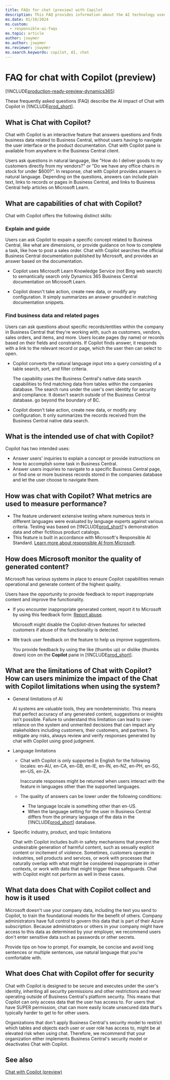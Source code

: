 ```yaml
---
title: FAQs for chat (preview) with Copilot
description: This FAQ provides information about the AI technology used for chatting with Copilot in Business Central. It includes key considerations and details about how AI is used, how it was tested and evaluated, and any specific limitations.
ms.date: 01/10/2024
ms.custom: 
  - responsible-ai-faqs
ms.topic: article
author: jswymer
ms.author: jswymer
ms.reviewer: jswymer
ms.search.keywords: copilot, AI, chat 
---
```

# FAQ for chat with Copilot (preview)

[!INCLUDE[production-ready-preview-dynamics365](includes/production-ready-preview-dynamics365.md)]

These frequently asked questions (FAQ) describe the AI impact of Chat with Copilot in [!INCLUDE[prod_short](includes/prod_short.md)].

## What is Chat with Copilot?

Chat with Copilot is an interactive feature that answers questions and finds business data related to Business Central, without users having to navigate the user interface or the product documentation. Chat with Copilot pane is available from anywhere in the Business Central client.

Users ask questions in natural language, like "How do I deliver goods to my customers directly from my vendors?" or "Do we have any office chairs in stock for under $600?". In response, chat with Copilot provides answers in natural language. Depending on the questions, answers can include plain text, links to records or pages in Business Central, and links to Business Central help articles on Microsoft Learn.

## What are capabilities of chat with Copilot?

Chat with Copilot offers the following distinct skills:

### Explain and guide

Users can ask Copilot to expain a specific concept related to Business Central, like what are dimensions, or provide guidance on how to complete a task, like how to post a sales order. Chat with Copilot searches the official Business Central documentation published by Microsoft, and provides an answer based on the documentation.

- Copilot uses Microsoft Learn Knowledge Service (not Bing web search) to semantically search only Dynamics 365 Business Central documentation on Microsoft Learn. 

- Copilot doesn't take action, create new data, or modify any configuration. It simply summarizes an answer grounded in matching documentation snippets.

### Find business data and related pages

Users can ask questions about specific records/entities within the company in Business Central that they're working with, such as customers, vendors, sales orders, and items, and more. Users locate pages (by name) or records based on their fields and constraints. If Copilot finds answer, it responds with a link to the relevant record or page, which the user then can select to open.

- Copilot converts the natural language input into a query consisting of a table search, sort, and filter criteria.

  The capability uses the Business Central's native data search capabilities to find matching data from tables within the companies database. The search runs under the user's own identity for security and compliance. It doesn't search outside of the Business Central database. go beyond the boundary of BC. 

- Copilot doesn't take action, create new data, or modify any configuration. It only summarizes the records received from the Business Central native data search. 

## What is the intended use of chat with Copilot?

Copilot has two intended uses:

- Answer users' inquiries to explain a concept or provide instructions on how to accomplish some task in Business Central. 
- Answer users inquiries to navigate to a specific Business Central page, or find one or more business records stored in the companies database and let the user choose to navigate them.

## How was chat with Copilot? What metrics are used to measure performance?

- The feature underwent extensive testing where numerous texts in different languages were evaluated by language experts against various criteria. Testing was based on [!INCLUDE[prod_short](includes/prod_short.md)]'s demonstration data and other fictitious product catalogs.
- This feature is built in accordance with Microsoft's Responsible AI Standard. [Learn more about responsible AI from Microsoft](https://aka.ms/RAI).

## How does Microsoft monitor the quality of generated content?

Microsoft has various systems in place to ensure Copilot capabilities remain operational and generate content of the highest quality.

Users have the opportunity to provide feedback to report inappropriate content and improve the functionality.

- If you encounter inappropriate generated content, report it to Microsoft by using this feedback form: [Report abuse](https://go.microsoft.com/fwlink/?linkid=2249810). 

  Microsoft might disable the Copilot-driven features for selected customers if abuse of the functionality is detected.

- We track user feedback on the feature to help us improve suggestions.

  You provide feedback by using the like (thumbs up) or dislike (thumbs down) icon on the **Copilot** pane in [!INCLUDE[prod_short](includes/prod_short.md)].

## What are the limitations of Chat with Copilot? How can users minimize the impact of the Chat with Copilot limitations when using the system?

- General limitations of AI

  AI systems are valuable tools, they are nondeterministic. This means that perfect accuracy of any generated content, suggestions or insights isn't possible. Failure to understand this limitation can lead to over-reliance on the system and unmerited decisions that can impact any stakeholders including customers, their customers, and partners. To mitigate any risks, always review and verify responses generated by chat with Copilot using good judgment.

- Language limitations

  - Chat with Copilot is only supported in English for the following locales: en-AU, en-CA, en-GB, en-IE, en-IN, en-NZ, en-PH, en-SG, en-US, en-ZA.

    Inaccurate responses might be returned when users interact with the feature in languages other than the supported languages.

  - The quality of answers can be lower under the following conditions:
    - The language locale is something other than en-US.
    - When the language setting for the user in Business Central differs from the primary language of the data in the [!INCLUDE[prod_short](includes/prod_short.md)] database.

- Specific industry, product, and topic limitations

   Chat with Copilot includes built-in safety mechanisms that prevent the undesirable generation of harmful content, such as sexually explicit content or incitement of violence. Sometimes, customers operate in industries, sell products and services, or work with processes that naturally overlap with what might be considered inappropriate in other contexts, or work with data that might trigger these safeguards. Chat with Copilot might not perform as well in these cases.

<!--## What operational factors and settings allow for effective and responsible use of the feature?-->

## What data does Chat with Copilot collect and how is it used

Microsoft doesn't use your company data, including the text you send to Copilot, to train the foundational models for the benefit of others. Company administrators have full control to govern this data that is part of their Azure subscription. Because administrators or others in your company might have access to this data as determined by your employer, we recommend users don't enter sensitive data such as passwords or other secrets.

Provide tips on how to prompt. For example, be concise and avoid long sentences or multiple sentences, use natural language that you're comfortable with.

## What does Chat with Copilot offer for security

Chat with Copilot is designed to be secure and executes under the user's identity, inheriting all security permissions and other restrictions and never operating outside of Business Central's platform security. This means that Copilot can only access data that the user has access to. For users that have SUPER permission, chat can more easily locate unsecured data that's typically harder to get to for other users.

Organizations that don't apply Business Central's security model to restrict which tables and objects each user or user role has access to, might be at elevated risk when using chat. Therefore, we recommend that your organization either implements Business Central's security model or deactivates Chat with Copilot.

## See also

[Chat with Copilot (preview)](chat-with-copilot.md)
